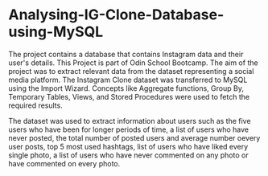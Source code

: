 # Analysing-IG-Clone-Database-using-MySQL
The project contains a database that contains Instagram data and their user's details. This Project is part of Odin School Bootcamp.
The aim of the project was to extract relevant data from the dataset representing a social media platform.
The Instagram Clone dataset was transferred to MySQL using the Import Wizard.
Concepts like Aggregate functions, Group By, Temporary Tables, Views, and Stored Procedures were used to fetch the required results.

The dataset was used to extract information about users such as the five users who have been for longer periods of time, a list of users who have never posted, the total number of posted users and average number oevery user posts, top 5 most used hashtags, list of users who have liked every single photo, a list of users who have never commented on any photo or have commented on every photo.
